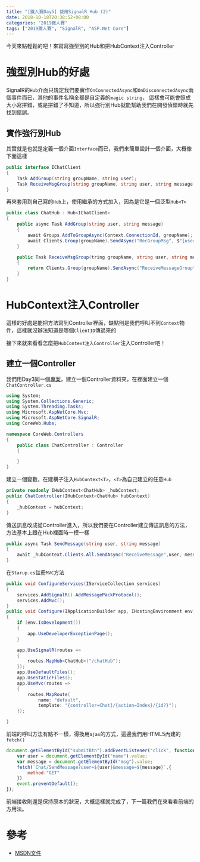 ```yaml
---
title: "[鐵人賽Day5] 使用SignalR Hub (2)"
date: 2018-10-18T20:38:52+08:00
categories: "2019鐵人賽"
tags: ["2019鐵人賽", "SignalR", "ASP.Net Core"]
---
```


今天來點輕鬆的吧！來寫寫強型別的Hub和把HubContext注入Controller

# 強型別Hub的好處
SignalR的`Hub`介面只規定我們要實作`OnConnectedAsync`和`OnDisconnectedAsync`兩個事件而已，其他的事件名稱全都是自定義的`magic string`，
這樣會可能會照成大小寫拼錯，或是拼錯了不知道，所以強行別Hub就能幫助我們在開發偵錯時就先找到錯誤。

## 實作強行別Hub
其實就是也就是定義一個介面`Interface`而已，我們來簡單設計一個介面，大概像下面這樣

``` cs
public interface IChatClient
{
    Task AddGroup(string groupName, string user);
    Task ReceiveMsgGroup(string groupName, string user, string message);
}
```
再來套用到自己寫的`Hub`上，使用繼承的方式加入，因為是它是一個泛型`Hub<T>`
``` cs
public class ChatHub : Hub<IChatClient>
{
    public async Task AddGroup(string user, string message)
    {
        await Groups.AddToGroupAsync(Context.ConnectionId, groupName);
        await Clients.Group(groupName).SendAsync("RecGroupMsg", $"{user} 已加入 群組：{groupName}。");
    }

    public Task ReceiveMsgGroup(tring groupName, string user, string message)
    {
        return Clients.Group(groupName).SendAsync("ReceiveMessageGroup", groupName , username, message);
    }
}
```

# HubContext注入Controller
這樣的好處是能把方法寫到Controller裡面，缺點則是我們呼叫不到`Context`物件，這樣就沒辦法知道是哪個`ClientID`傳過來的

接下來就來看看怎麼把`HubContext注入Controller`注入Controller吧！

## 建立一個Controller
我們用Day3同一個[專案](https://drive.google.com/file/d/1CSiqGkTjQvWL25iiYtUmMNrrL4m_JVrG/view)，建立一個Controller資料夾，在裡面建立一個`ChatController.cs`
``` cs
using System;
using System.Collections.Generic;
using System.Threading.Tasks;
using Microsoft.AspNetCore.Mvc;
using Microsoft.AspNetCore.SignalR;
using CoreWeb.Hubs;

namespace CoreWeb.Controllers
{
    public class ChatController : Controller
    {

    }
}
```
建立一個變數，在建構子注入`HubContext<T>`，`<T>`為自己建立的任意`Hub`
``` cs
private readonly IHubContext<ChatHub> _hubContext;
public ChatController(IHubContext<ChatHub> hubContext)
{
    _hubContext = hubContext;
}
```
傳送訊息改成從Controller進入，所以我們要在Controller建立傳送訊息的方法，方法基本上跟在Hub裡面時一模一樣
``` cs
public async Task SendMessage(string user, string message)
{
    await _hubContext.Clients.All.SendAsync("ReceiveMessage",user, message);
}
```
在`Starup.cs`註冊`MVC`方法
``` cs
public void ConfigureServices(IServiceCollection services)
{
    services.AddSignalR().AddMessagePackProtocol();
    services.AddMvc();
}
public void Configure(IApplicationBuilder app, IHostingEnvironment env)
{
    if (env.IsDevelopment())
    {
        app.UseDeveloperExceptionPage();
    }

    app.UseSignalR(routes =>
    {
        routes.MapHub<ChatHub>("/chatHub");
    });
    app.UseDefaultFiles();
    app.UseStaticFiles();
    app.UseMvc(routes =>
    {
        routes.MapRoute(
            name: "default",
            template: "{controller=Chat}/{action=Index}/{id?}");
    });

}
```
前端的呼叫方法有點不一樣，得換用`ajax`的方式，這邊我們用HTML5內建的`fetch()`
``` js
document.getElementById("submitBtn").addEventListener("click", function (event) {
    var user = document.getElementById("name").value;
    var message = document.getElementById("msg").value;
    fetch(`Chat/SendMessage?user=${user}&message=${message}`,{
        method:"GET"
    })
    event.preventDefault();
});
```
前端接收則還是保持原本的狀況，大概這樣就完成了，下一篇我們在來看看前端的方用法。

# 參考
- [MSDN文件](https://docs.microsoft.com/zh-tw/aspnet/core/signalr/hubs?view=aspnetcore-2.1)